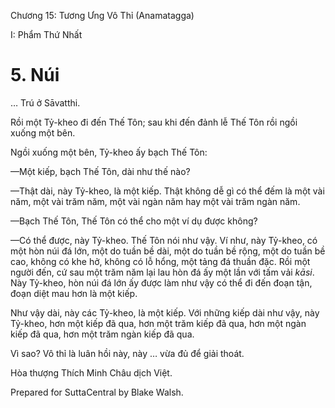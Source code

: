  

Chương 15: Tương Ưng Vô Thỉ (Anamatagga)

I: Phẩm Thứ Nhất

# 5\. Núi

… Trú ở Sāvatthi.

Rồi một Tỷ-kheo đi đến Thế Tôn; sau khi đến đảnh lễ Thế Tôn rồi ngồi xuống một bên.

Ngồi xuống một bên, Tỷ-kheo ấy bạch Thế Tôn:

—Một kiếp, bạch Thế Tôn, dài như thế nào?

—Thật dài, này Tỷ-kheo, là một kiếp. Thật không dễ gì có thể đếm là một vài năm, một vài trăm năm, một vài ngàn năm hay một vài trăm ngàn năm.

—Bạch Thế Tôn, Thế Tôn có thể cho một ví dụ được không?

—Có thể được, này Tỷ-kheo. Thế Tôn nói như vậy. Ví như, này Tỷ-kheo, có một hòn núi đá lớn, một do tuần bề dài, một do tuần bề rộng, một do tuần bề cao, không có khe hở, không có lỗ hổng, một tảng đá thuần đặc. Rồi một người đến, cứ sau một trăm năm lại lau hòn đá ấy một lần với tấm vải _kāsi_. Này Tỷ-kheo, hòn núi đá lớn ấy được làm như vậy có thể đi đến đoạn tận, đoạn diệt mau hơn là một kiếp.

Như vậy dài, này các Tỷ-kheo, là một kiếp. Với những kiếp dài như vậy, này Tỷ-kheo, hơn một kiếp đã qua, hơn một trăm kiếp đã qua, hơn một ngàn kiếp đã qua, hơn một trăm ngàn kiếp đã qua.

Vì sao? Vô thỉ là luân hồi này, này … vừa đủ để giải thoát.

Hòa thượng Thích Minh Châu dịch Việt.

Prepared for SuttaCentral by Blake Walsh.